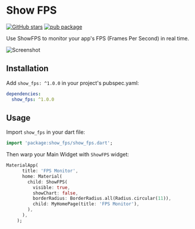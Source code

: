 # Show FPS

[![GitHub stars](https://img.shields.io/github/stars/mantreshkhurana/show_fps.svg?style=social)](https://github.com/mantreshkhurana/show_fps)
[![pub package](https://img.shields.io/pub/v/show_fps.svg)](https://pub.dartlang.org/packages/show_fps)

Use ShowFPS to monitor your app's FPS (Frames Per Second) in real time.

![Screenshot](https://raw.githubusercontent.com/mantreshkhurana/show_fps/stable/screenshots/screenshot-1.png)

## Installation

Add `show_fps: ^1.0.0` in your project's pubspec.yaml:

```yaml
dependencies:
  show_fps: ^1.0.0
```

## Usage

Import `show_fps` in your dart file:

```dart
import 'package:show_fps/show_fps.dart';
```

Then warp your Main Widget with `ShowFPS` widget:

```dart
MaterialApp(
      title: 'FPS Monitor',
      home: Material(
        child: ShowFPS(
          visible: true,
          showChart: false,
          borderRadius: BorderRadius.all(Radius.circular(11)),
          child: MyHomePage(title: 'FPS Monitor'),
        ),
      ),
    );
```

